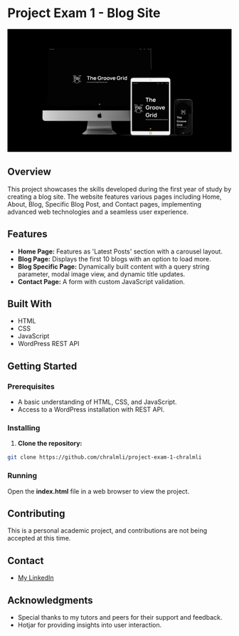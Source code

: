 # Project Exam 1 - Blog Site

![Project Image](/images/compressed/groove-grid-mockup.jpg)

## Overview

This project showcases the skills developed during the first year of study by creating a blog site. The website features various pages including Home, About, Blog, Specific Blog Post, and Contact pages, implementing advanced web technologies and a seamless user experience.

## Features
- **Home Page:** Features as 'Latest Posts' section with a carousel layout.
- **Blog Page:** Displays the first 10 blogs with an option to load more.
- **Blog Specific Page:** Dynamically built content with a query string parameter, modal image view, and dynamic title updates.
- **Contact Page:** A form with custom JavaScript validation.

## Built With
- HTML
- CSS
- JavaScript
- WordPress REST API

## Getting Started
### Prerequisites
- A basic understanding of HTML, CSS, and JavaScript.
- Access to a WordPress installation with REST API.

### Installing
1. **Clone the repository:**
```bash
git clone https://github.com/chralmli/project-exam-1-chralmli
```

### Running
Open the **index.html** file in a web browser to view the project.

## Contributing
This is a personal academic project, and contributions are not being accepted at this time.

## Contact
- [My LinkedIn](www.linkedin.com/in/christian-almli-4b82b8196)

## Acknowledgments
- Special thanks to my tutors and peers for their support and feedback.
- Hotjar for providing insights into user interaction.

